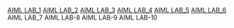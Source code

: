 [AIML LAB_1](https://github.com/codebot950/AIML-2024-25/blob/main/AIML%20LAB-01%202001.ipynb)
[AIML LAB_2](https://github.com/codebot950/AIML-2024-25/blob/main/AIML%20LAB-02%202001.ipynb)
[AIML LAB_3](vhttps://github.com/codebot950/AIML-2024-25/blob/main/AIML%20LAB-03%202001.ipynb)
[AIML LAB_4](https://github.com/codebot950/AIML-2024-25/blob/main/AIML%20LAB-04%202001.ipynb)
[AIML LAB_5](https://github.com/codebot950/AIML-2024-25/blob/main/AIML%20LAB-05%202001.ipynb)
[AIML LAB_6](vhttps://github.com/codebot950/AIML-2024-25/blob/main/AIML%20LAB-06%202001.ipynb)
AIML LAB_7
AIML LAB-8
AIML LAB-9
AIML LAB-10


